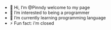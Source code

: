 - 👋 Hi, I’m @Pinndy welcome to my page
- 👀 I’m interested to being a programmer
- 🌱 I’m currently learning programming language
- ⚡ Fun fact: i'm closed

<!---
Pinndy/Pinndy is a ✨ special ✨ repository because its `README.md` (this file) appears on your GitHub profile.
You can click the Preview link to take a look at your changes.
--->
